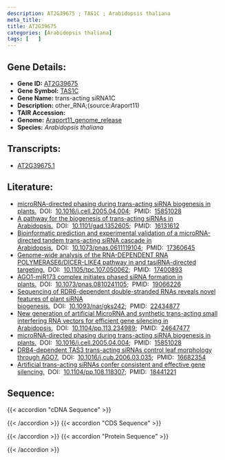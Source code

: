 ```yaml
---
description: AT2G39675 ; TAS1C ; Arabidopsis thaliana
meta_title:
title: AT2G39675
categories: [Arabidopsis thaliana]
tags: [   ]
---
```


## Gene Details:
- **Gene ID:** [AT2G39675](https://www.arabidopsis.org/locus?name=AT2G39675)
- **Gene Symbol:** <u>TAS1C</u>
- **Gene Name:** trans-acting siRNA1C
- **Description:**   other_RNA;(source:Araport11)
- **TAIR Accession:** 
- **Genome:** [Araport11_genome_release](https://www.arabidopsis.org/download/list?dir=Genes%2FAraport11_genome_release)
- **Species:** *Arabidopsis thaliana*

## Transcripts:
   -  [AT2G39675.1](https://www.arabidopsis.org/gene?name=AT2G39675.1)
## Literature:
   - [microRNA-directed phasing during trans-acting siRNA biogenesis in plants.](https://www.doi.org/10.1016/j.cell.2005.04.004)&nbsp;&nbsp;DOI:&nbsp;&nbsp;[10.1016/j.cell.2005.04.004](https://www.doi.org/10.1016/j.cell.2005.04.004);&nbsp;&nbsp;PMID:&nbsp;&nbsp;[15851028](https://pubmed.ncbi.nlm.nih.gov/15851028/)
   - [A pathway for the biogenesis of trans-acting siRNAs in Arabidopsis.](https://www.doi.org/10.1101/gad.1352605)&nbsp;&nbsp;DOI:&nbsp;&nbsp;[10.1101/gad.1352605](https://www.doi.org/10.1101/gad.1352605);&nbsp;&nbsp;PMID:&nbsp;&nbsp;[16131612](https://pubmed.ncbi.nlm.nih.gov/16131612/)
   - [Bioinformatic prediction and experimental validation of a microRNA-directed  tandem trans-acting siRNA cascade in Arabidopsis.](https://www.doi.org/10.1073/pnas.0611119104)&nbsp;&nbsp;DOI:&nbsp;&nbsp;[10.1073/pnas.0611119104](https://www.doi.org/10.1073/pnas.0611119104);&nbsp;&nbsp;PMID:&nbsp;&nbsp;[17360645](https://pubmed.ncbi.nlm.nih.gov/17360645/)
   - [Genome-wide analysis of the RNA-DEPENDENT RNA POLYMERASE6/DICER-LIKE4 pathway in  and tasiRNA-directed targeting.](https://www.doi.org/10.1105/tpc.107.050062)&nbsp;&nbsp;DOI:&nbsp;&nbsp;[10.1105/tpc.107.050062](https://www.doi.org/10.1105/tpc.107.050062);&nbsp;&nbsp;PMID:&nbsp;&nbsp;[17400893](https://pubmed.ncbi.nlm.nih.gov/17400893/)
   - [AGO1-miR173 complex initiates phased siRNA formation in plants.](https://www.doi.org/10.1073/pnas.0810241105)&nbsp;&nbsp;DOI:&nbsp;&nbsp;[10.1073/pnas.0810241105](https://www.doi.org/10.1073/pnas.0810241105);&nbsp;&nbsp;PMID:&nbsp;&nbsp;[19066226](https://pubmed.ncbi.nlm.nih.gov/19066226/)
   - [Sequencing of RDR6-dependent double-stranded RNAs reveals novel features of plant  siRNA biogenesis.](https://www.doi.org/10.1093/nar/gks242)&nbsp;&nbsp;DOI:&nbsp;&nbsp;[10.1093/nar/gks242](https://www.doi.org/10.1093/nar/gks242);&nbsp;&nbsp;PMID:&nbsp;&nbsp;[22434877](https://pubmed.ncbi.nlm.nih.gov/22434877/)
   - [New generation of artificial MicroRNA and synthetic trans-acting small  interfering RNA vectors for efficient gene silencing in Arabidopsis.](https://www.doi.org/10.1104/pp.113.234989)&nbsp;&nbsp;DOI:&nbsp;&nbsp;[10.1104/pp.113.234989](https://www.doi.org/10.1104/pp.113.234989);&nbsp;&nbsp;PMID:&nbsp;&nbsp;[24647477](https://pubmed.ncbi.nlm.nih.gov/24647477/)
   - [microRNA-directed phasing during trans-acting siRNA biogenesis in plants.](https://www.doi.org/10.1016/j.cell.2005.04.004)&nbsp;&nbsp;DOI:&nbsp;&nbsp;[10.1016/j.cell.2005.04.004](https://www.doi.org/10.1016/j.cell.2005.04.004);&nbsp;&nbsp;PMID:&nbsp;&nbsp;[15851028](https://pubmed.ncbi.nlm.nih.gov/15851028/)
   - [DRB4-dependent TAS3 trans-acting siRNAs control leaf morphology through AGO7.](https://www.doi.org/10.1016/j.cub.2006.03.035)&nbsp;&nbsp;DOI:&nbsp;&nbsp;[10.1016/j.cub.2006.03.035](https://www.doi.org/10.1016/j.cub.2006.03.035);&nbsp;&nbsp;PMID:&nbsp;&nbsp;[16682354](https://pubmed.ncbi.nlm.nih.gov/16682354/)
   - [Artificial trans-acting siRNAs confer consistent and effective gene silencing.](https://www.doi.org/10.1104/pp.108.118307)&nbsp;&nbsp;DOI:&nbsp;&nbsp;[10.1104/pp.108.118307](https://www.doi.org/10.1104/pp.108.118307);&nbsp;&nbsp;PMID:&nbsp;&nbsp;[18441221](https://pubmed.ncbi.nlm.nih.gov/18441221/)
## Sequence:
{{< accordion "cDNA Sequence" >}}

{{< /accordion >}}
{{< accordion "CDS Sequence" >}}

{{< /accordion >}}
{{< accordion "Protein Sequence" >}}

{{< /accordion >}}
